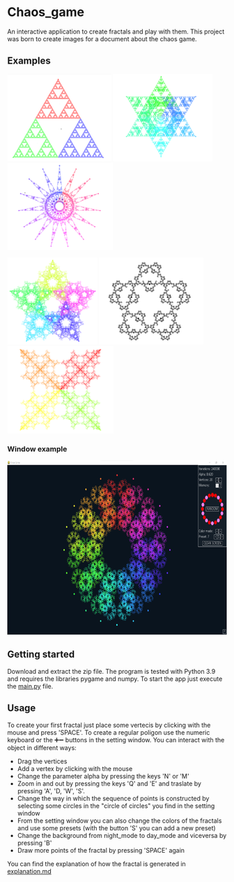 # Chaos_game
An interactive application to create fractals and play with them.
This project was born to create images for a document about the chaos game.

## Examples
<img src="/images/sierp_white.png" height="200"></img>
<img src="/images/6_Biter_white.png" height="200"></img>
<img src="/images/15_star_white.png" height="200"></img>

<img src="/images/5H2BigIter.png" height="200"></img>
<img src="/images/5black&white.png" height="200"></img>
<img src="/images/4M2_Biter_white.png" height="200"></img>


### Window example
<img src="/images/window_example.png" height="400">

## Getting started
Download and extract the zip file.
The program is  tested with Python 3.9 and requires the libraries pygame and numpy.
To start the app just execute the [main.py](https://github.com/daviBera/Chaos_game/blob/main/main.py) file.

## Usage
To create your first fractal just place some vertecis by clicking with the mouse and press 'SPACE'.
To create a regular poligon use the numeric keyboard or the ➕➖ buttons in the setting window.
You can interact with the object in different ways:
- Drag the vertices
- Add a vertex by clicking with the mouse
- Change the parameter alpha by pressing the keys 'N' or 'M'
- Zoom in and out by pressing the keys 'Q' and 'E' and traslate by pressing 'A', 'D, 'W', 'S'.
- Change the way in which the sequence of points is constructed by selecting some circles in the "circle of circles" you find in the setting window
- From the setting window you can also change the colors of the fractals and use some presets (with the button 'S' you can add a new preset)
- Change the background from night_mode to day_mode and viceversa by pressing 'B'
- Draw more points of the fractal by pressing 'SPACE' again

You can find the explanation of how the fractal is generated in [explanation.md](https://github.com/daviBera/Chaos_game/blob/main/expalnation.md)
